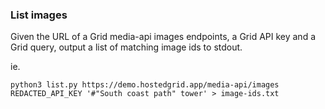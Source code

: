 ### List images

Given the URL of a Grid media-api images endpoints, a Grid API key and a Grid query, output a list of matching image ids to stdout.


ie.
```
python3 list.py https://demo.hostedgrid.app/media-api/images REDACTED_API_KEY '#"South coast path" tower' > image-ids.txt
```
